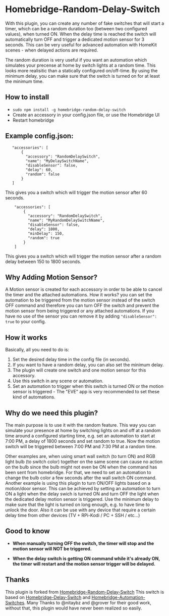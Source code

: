 
# Homebridge-Random-Delay-Switch

With this plugin, you can create any number of fake switches that will start a timer, which can be a random duration too (between two configured values), when turned ON. When the delay time is reached the switch will automatically turn OFF and trigger a dedicated motion sensor for 3 seconds. This can be very useful for advanced automation with HomeKit scenes - when delayed actions are required.

The random duration is very useful if you want an automation which simulates your precense at home by switch lights at a random time. This looks more realisitic than a statically configured on/off-time. By using the minimum delay, you can make sure that the switch is turned on for at least the minimum time.

## How to install

 * ```sudo npm install -g homebridge-random-delay-switch```
* Create an accessory in your config.json file, or use the Homebridge UI
* Restart homebridge

## Example config.json:

 ```
    "accessories": [
        {
          "accessory": "RandomDelaySwitch",
          "name": "MyDelaySwitchName",
          "disableSensor": false,
          "delay": 60,
          "random": false
        }
    ]

```
This gives you a switch which will trigger the motion sensor after 60 seconds.

```
    "accessories": [
        {
          "accessory": "RandomDelaySwitch",
          "name": "MyRandomDelaySwitchName",
          "disableSensor": false,
          "delay": 1800,
          "minDelay": 150,
          "random": true
        }   
    ]

```
This gives you a switch which will trigger the motion sensor after a random delay between 150 to 1800 seconds.

## Why Adding Motion Sensor?

A Motion sensor is created for each accessory in order to be able to cancel the timer and the attached automations.
How it works? you can set the automation to be triggered from the motion sensor instead of the switch OFF command and therefore
you can turn OFF the switch and prevent the motion sensor from being triggered or any attached automations.
If you have no use of the sensor you can remove it by adding `"disableSensor": true` to your config.

## How it works

Basically, all you need to do is:
1. Set the desired delay time in the config file (in seconds).
2. If you want to have a random delay, you can also set the minimum delay.
3. The plugin will create one switch and one motion sensor for this accessory.
4. Use this switch in any scene or automation.
5. Set an automation to trigger when this switch is turned ON or the motion sensor is triggered - The "EVE" app is very recommended to set
these kind of automations.

## Why do we need this plugin?

The main purpose is to use it with the random feature. This way you can simulate your presence at home by switching lights on and off at
a random time around a configured starting time, e.g. set an automation to start at 7:00 PM, a delay of 1800 seconds and set random to true.
Now the motion switch will be triggered between 7:00 PM and 7:30 PM at a random time.

Other examples are, when using smart wall switch (to turn ON) and RGB light bulb (to switch color) together on the same scene can cause
no action on the bulb since the bulb might not even be ON when the command has been sent from homebridge.
For that, we need to set an automation to change the bulb color a few seconds after the wall switch ON command.
Another example is using this plugin to turn ON/OFF lights based on a motion/door sensor. This can be achieved by setting an automation
to turn ON a light when the delay swich is turned ON and turn OFF the light when the dedicated delay motion sensor is triggered. Use the minimum delay to make sure that the light is turned on long enough, e.g. to have time to unlock the door.
Also it can be use with any device that require a certain delay time from other devices (TV + RPi-Kodi  /  PC + SSH / etc...)

## Good to know

* **When manually turning OFF the switch, the timer will stop and the motion sensor will NOT be triggered.**

* **When the delay switch is getting ON command while it's already ON, the timer will restart and the motion sensor trigger will be delayed.**

## Thanks
This plugin is forked from [Homebridge-Random-Delay-Switch](http://github.com/kernie66/homebridge-random-delay-switch)
This switch is based on [Homebridge-Delay-Switch](https://github.com/nitaybz/homebridge-delay-switch) and [Homebridge-Automation-Switches](https://github.com/grover/homebridge-automation-switches).
Many Thanks to @nitaybz and @grover for their good work, without that, this plugin would have never been realized so easily.

